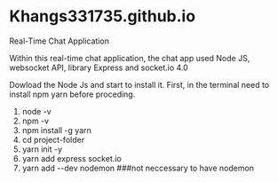 # Khangs331735.github.io
Real-Time Chat Application

Within this real-time chat application, the chat app used Node JS, websocket API, library Express and socket.io 4.0

Dowload the Node Js and start to install it.
First, in the terminal need to install npm yarn before proceding.

  1. node -v
  2. npm -v
  3. npm install -g yarn
  4. cd project-folder
  5. yarn init -y
  6. yarn add express socket.io
  7. yarn add --dev nodemon     ###not neccessary to have nodemon
  

